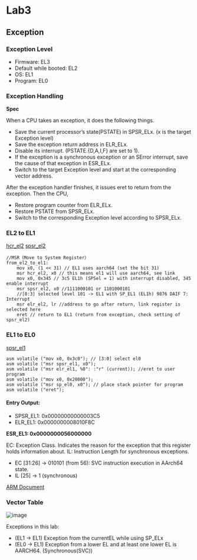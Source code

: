 # Lab3
## Exception
### Exception Level
* Firmware: EL3
* Default while booted: EL2
* OS: EL1
* Program: EL0

### Exception Handling
**Spec**

When a CPU takes an exception, it does the following things.
* Save the current processor’s state(PSTATE) in SPSR_ELx. (x is the target Exception level)
* Save the exception return address in ELR_ELx.
* Disable its interrupt. (PSTATE.{D,A,I,F} are set to 1).
* If the exception is a synchronous exception or an SError interrupt, save the cause of that exception in ESR_ELx.
* Switch to the target Exception level and start at the corresponding vector address.

After the exception handler finishes, it issues eret to return from the exception. Then the CPU,
* Restore program counter from ELR_ELx.
* Restore PSTATE from SPSR_ELx.
* Switch to the corresponding Exception level according to SPSR_ELx.

### EL2 to EL1
[hcr_el2](https://blog.csdn.net/heshuangzong/article/details/127695422)
[spsr_el2](https://developer.arm.com/documentation/ddi0601/2024-03/AArch64-Registers/SPSR-EL2--Saved-Program-Status-Register--EL2-)
```
//MSR（Move to System Register）
from_el2_to_el1:
    mov x0, (1 << 31) // EL1 uses aarch64 (set the bit 31)
    msr hcr_el2, x0 // this means el1 will use aarch64, see link
    mov x0, 0x345 // 3c5 EL1h (SPSel = 1) with interrupt disabled, 345 enable interrupt
    msr spsr_el2, x0 //1111000101 or 1101000101
    //[0:3] selected level 101 -> EL1 with SP_EL1 (EL1h) 9876 DAIF 7: Interrupt
    msr elr_el2, lr //address to go after return, link register is selected here
    eret // return to EL1 (return from exception, check setting of spsr_el2)
```

### EL1 to EL0
[spsr_el1](https://developer.arm.com/documentation/ddi0601/2024-03/AArch64-Registers/SPSR-EL1--Saved-Program-Status-Register--EL1-)
```
asm volatile ("mov x0, 0x3c0"); // [3:0] select el0
asm volatile ("msr spsr_el1, x0"); 
asm volatile ("msr elr_el1, %0": :"r" (current)); //eret to user program
asm volatile ("mov x0, 0x20000");
asm volatile ("msr sp_el0, x0"); // place stack pointer for program
asm volatile ("eret");
```

#### Entry Output:

* SPSR_EL1: 0x00000000000003C5
* ELR_EL1: 0x0000000008010F8C

**ESR_EL1: 0x0000000056000000**

EC: Exception Class. Indicates the reason for the exception that this register holds information about.
IL: Instruction Length for synchronous exceptions.

* EC [31:26] -> 010101 (from 56): SVC instruction execution in AArch64 state.
* IL [25] -> 1 (synchronous)

[ARM Document](https://developer.arm.com/documentation/ddi0601/2020-12/AArch64-Registers/ESR-EL1--Exception-Syndrome-Register--EL1-)

### Vector Table
![image](https://hackmd.io/_uploads/SJ0VHlXgR.png)

Exceptions in this lab:
* (EL1 -> EL1) Exception from the currentEL while using SP_ELx 
* (EL0 -> EL1) Exception from a lower EL and at least one lower EL is AARCH64. (Synchronous(SVC))
